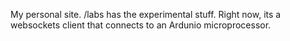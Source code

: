 My personal site. /labs has the experimental stuff. Right now, its a websockets client that connects to an Ardunio microprocessor.
